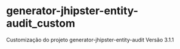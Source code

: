 # generator-jhipster-entity-audit_custom
Customização do projeto  generator-jhipster-entity-audit Versão 3.1.1
